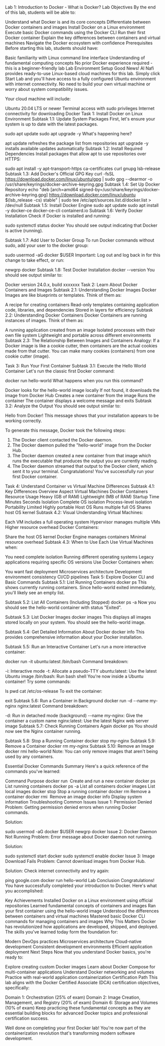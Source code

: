 Lab 1: Introduction to Docker - What is Docker?
Lab Objectives
By the end of this lab, students will be able to:

Understand what Docker is and its core concepts
Differentiate between Docker containers and images
Install Docker on a Linux environment
Execute basic Docker commands using the Docker CLI
Run their first Docker container
Explain the key differences between containers and virtual machines
Navigate the Docker ecosystem with confidence
Prerequisites
Before starting this lab, students should have:

Basic familiarity with Linux command line interface
Understanding of fundamental computing concepts
No prior Docker experience required - this is a beginner-friendly lab
Lab Environment Setup
Good News! Al Nafi provides ready-to-use Linux-based cloud machines for this lab. Simply click Start Lab and you'll have access to a fully configured Ubuntu environment with internet connectivity. No need to build your own virtual machine or worry about system compatibility issues.

Your cloud machine will include:

Ubuntu 20.04 LTS or newer
Terminal access with sudo privileges
Internet connectivity for downloading Docker
Task 1: Install Docker on Linux Environment
Subtask 1.1: Update System Packages
First, let's ensure your system is up to date with the latest packages.

sudo apt update
sudo apt upgrade -y
What's happening here?

apt update refreshes the package list from repositories
apt upgrade -y installs available updates automatically
Subtask 1.2: Install Required Dependencies
Install packages that allow apt to use repositories over HTTPS:

sudo apt install -y apt-transport-https ca-certificates curl gnupg lsb-release
Subtask 1.3: Add Docker's Official GPG Key
curl -fsSL https://download.docker.com/linux/ubuntu/gpg | sudo gpg --dearmor -o /usr/share/keyrings/docker-archive-keyring.gpg
Subtask 1.4: Set Up Docker Repository
echo "deb [arch=amd64 signed-by=/usr/share/keyrings/docker-archive-keyring.gpg] https://download.docker.com/linux/ubuntu $(lsb_release -cs) stable" | sudo tee /etc/apt/sources.list.d/docker.list > /dev/null
Subtask 1.5: Install Docker Engine
sudo apt update
sudo apt install -y docker-ce docker-ce-cli containerd.io
Subtask 1.6: Verify Docker Installation
Check if Docker is installed and running:

sudo systemctl status docker
You should see output indicating that Docker is active (running).

Subtask 1.7: Add User to Docker Group
To run Docker commands without sudo, add your user to the docker group:

sudo usermod -aG docker $USER
Important: Log out and log back in for this change to take effect, or run:

newgrp docker
Subtask 1.8: Test Docker Installation
docker --version
You should see output similar to:

Docker version 24.0.x, build xxxxxxx
Task 2: Learn About Docker Containers and Images
Subtask 2.1: Understanding Docker Images
Docker Images are like blueprints or templates. Think of them as:

A recipe for creating containers
Read-only templates containing application code, libraries, and dependencies
Stored in layers for efficiency
Subtask 2.2: Understanding Docker Containers
Docker Containers are running instances of images. Think of them as:

A running application created from an image
Isolated processes with their own file system
Lightweight and portable across different environments
Subtask 2.3: The Relationship Between Images and Containers
Analogy: If a Docker image is like a cookie cutter, then containers are the actual cookies made from that cutter. You can make many cookies (containers) from one cookie cutter (image).

Task 3: Run Your First Container
Subtask 3.1: Execute the Hello World Container
Let's run the classic first Docker command:

docker run hello-world
What happens when you run this command?

Docker looks for the hello-world image locally
If not found, it downloads the image from Docker Hub
Creates a new container from the image
Runs the container
The container displays a welcome message and exits
Subtask 3.2: Analyze the Output
You should see output similar to:

Hello from Docker!
This message shows that your installation appears to be working correctly.

To generate this message, Docker took the following steps:
 1. The Docker client contacted the Docker daemon.
 2. The Docker daemon pulled the "hello-world" image from the Docker Hub.
 3. The Docker daemon created a new container from that image which runs the
    executable that produces the output you are currently reading.
 4. The Docker daemon streamed that output to the Docker client, which sent it
    to your terminal.
Congratulations! You've successfully run your first Docker container.

Task 4: Understand Container vs Virtual Machine Differences
Subtask 4.1: Key Differences Overview
Aspect	Virtual Machines	Docker Containers
Resource Usage	Heavy (GB of RAM)	Lightweight (MB of RAM)
Startup Time	Minutes	Seconds
Isolation	Complete OS isolation	Process-level isolation
Portability	Limited	Highly portable
Host OS	Runs multiple full OS	Shares host OS kernel
Subtask 4.2: Visual Understanding
Virtual Machines:

Each VM includes a full operating system
Hypervisor manages multiple VMs
Higher resource overhead
Docker Containers:

Share the host OS kernel
Docker Engine manages containers
Minimal resource overhead
Subtask 4.3: When to Use Each
Use Virtual Machines when:

You need complete isolation
Running different operating systems
Legacy applications requiring specific OS versions
Use Docker Containers when:

You want fast deployment
Microservices architecture
Development environment consistency
CI/CD pipelines
Task 5: Explore Docker CLI and Basic Commands
Subtask 5.1: List Running Containers
docker ps
This shows currently running containers. Since hello-world exited immediately, you'll likely see an empty list.

Subtask 5.2: List All Containers (Including Stopped)
docker ps -a
Now you should see the hello-world container with status "Exited".

Subtask 5.3: List Docker Images
docker images
This displays all images stored locally on your system. You should see the hello-world image.

Subtask 5.4: Get Detailed Information About Docker
docker info
This provides comprehensive information about your Docker installation.

Subtask 5.5: Run an Interactive Container
Let's run a more interactive container:

docker run -it ubuntu:latest /bin/bash
Command breakdown:

-i: Interactive mode
-t: Allocate a pseudo-TTY
ubuntu:latest: Use the latest Ubuntu image
/bin/bash: Run bash shell
You're now inside a Ubuntu container! Try some commands:

ls
pwd
cat /etc/os-release
To exit the container:

exit
Subtask 5.6: Run a Container in Background
docker run -d --name my-nginx nginx:latest
Command breakdown:

-d: Run in detached mode (background)
--name my-nginx: Give the container a custom name
nginx:latest: Use the latest Nginx web server image
Subtask 5.7: Check Running Containers Again
docker ps
You should now see the Nginx container running.

Subtask 5.8: Stop a Running Container
docker stop my-nginx
Subtask 5.9: Remove a Container
docker rm my-nginx
Subtask 5.10: Remove an Image
docker rmi hello-world
Note: You can only remove images that aren't being used by any containers.

Essential Docker Commands Summary
Here's a quick reference of the commands you've learned:

Command	Purpose
docker run <image>	Create and run a new container
docker ps	List running containers
docker ps -a	List all containers
docker images	List local images
docker stop <container>	Stop a running container
docker rm <container>	Remove a container
docker rmi <image>	Remove an image
docker info	Display system information
Troubleshooting Common Issues
Issue 1: Permission Denied
Problem: Getting permission denied errors when running Docker commands.

Solution:

sudo usermod -aG docker $USER
newgrp docker
Issue 2: Docker Daemon Not Running
Problem: Error message about Docker daemon not running.

Solution:

sudo systemctl start docker
sudo systemctl enable docker
Issue 3: Image Download Fails
Problem: Cannot download images from Docker Hub.

Solution: Check internet connectivity and try again:

ping google.com
docker run hello-world
Lab Conclusion
Congratulations! You have successfully completed your introduction to Docker. Here's what you accomplished:

Key Achievements
Installed Docker on a Linux environment using official repositories
Learned fundamental concepts of containers and images
Ran your first container using the hello-world image
Understood the differences between containers and virtual machines
Mastered basic Docker CLI commands for managing containers and images
Why This Matters
Docker has revolutionized how applications are developed, shipped, and deployed. The skills you've learned today form the foundation for:

Modern DevOps practices
Microservices architecture
Cloud-native development
Consistent development environments
Efficient application deployment
Next Steps
Now that you understand Docker basics, you're ready to:

Explore creating custom Docker images
Learn about Docker Compose for multi-container applications
Understand Docker networking and volumes
Practice with real-world application containerization
Certification Path
This lab aligns with the Docker Certified Associate (DCA) certification objectives, specifically:

Domain 1: Orchestration (25% of exam)
Domain 2: Image Creation, Management, and Registry (20% of exam)
Domain 6: Storage and Volumes (10% of exam)
Keep practicing these fundamental concepts as they are essential building blocks for advanced Docker topics and professional certification success.

Well done on completing your first Docker lab! You're now part of the containerization revolution that's transforming modern software development.
